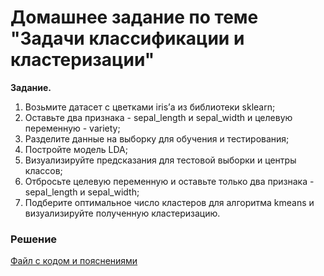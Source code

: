 # Домашнее задание по теме "Задачи классификации и кластеризации"

__Задание.__

1. Возьмите датасет с цветками iris’а из библиотеки sklearn;
2. Оставьте два признака - sepal_length и sepal_width и целевую переменную - variety;
3. Разделите данные на выборку для обучения и тестирования;
4. Постройте модель LDA;
5. Визуализируйте предсказания для тестовой выборки и центры классов;
6. Отбросьте целевую переменную и оставьте только два признака - sepal_length и sepal_width;
7. Подберите оптимальное число кластеров для алгоритма kmeans и визуализируйте полученную кластеризацию.

### Решение
[Файл с кодом и пояснениями](/Projects/02_Python_statistics/05_Classification_and_clustering/Solution.ipynb)
